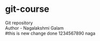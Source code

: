 # git-course
Git repository
<br>
Author - Nagalakshmi Galam
<br>
#this is new change done
1234567890
naga
